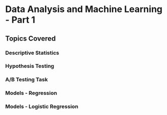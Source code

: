 # Data Analysis and Machine Learning - Part 1

## Topics Covered

### Descriptive Statistics
### Hypothesis Testing
### A/B Testing Task
### Models - Regression
### Models - Logistic Regression
